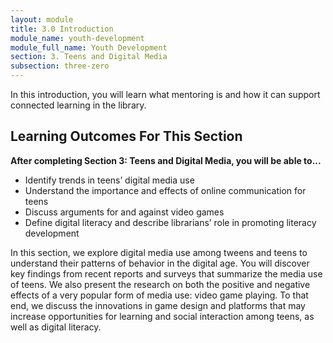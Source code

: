 ```yaml
---
layout: module
title: 3.0 Introduction
module_name: youth-development
module_full_name: Youth Development
section: 3. Teens and Digital Media
subsection: three-zero
---
```


In this introduction, you will learn what mentoring is and how it can support connected learning in the library.

## Learning Outcomes For This Section

**After completing Section 3: Teens and Digital Media, you will be able to...**
<ul class="fancy">
  <li>Identify trends in teens’ digital media use</li>
  <li>Understand the importance and effects of online communication for teens</li>
  <li>Discuss arguments for and against video games</li>
  <li>Define digital literacy and describe librarians’ role in promoting literacy development</li>
</ul>

In this section, we explore digital media use among tweens and teens to understand their patterns of behavior in the digital age. You will discover key findings from recent reports and surveys that summarize the media use of teens. We also present the research on both the positive and negative effects of a very popular form of media use: video game playing. To that end, we discuss the innovations in game design and platforms that may increase opportunities for learning and social interaction among teens, as well as digital literacy. 
